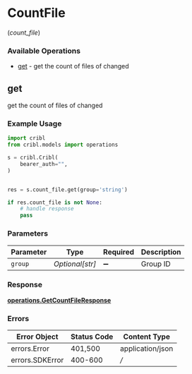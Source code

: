 # CountFile
(*count_file*)

### Available Operations

* [get](#get) - get the count of files of changed

## get

get the count of files of changed

### Example Usage

```python
import cribl
from cribl.models import operations

s = cribl.Cribl(
    bearer_auth="",
)


res = s.count_file.get(group='string')

if res.count_file is not None:
    # handle response
    pass
```

### Parameters

| Parameter          | Type               | Required           | Description        |
| ------------------ | ------------------ | ------------------ | ------------------ |
| `group`            | *Optional[str]*    | :heavy_minus_sign: | Group ID           |


### Response

**[operations.GetCountFileResponse](../../models/operations/getcountfileresponse.md)**
### Errors

| Error Object     | Status Code      | Content Type     |
| ---------------- | ---------------- | ---------------- |
| errors.Error     | 401,500          | application/json |
| errors.SDKError  | 400-600          | */*              |

